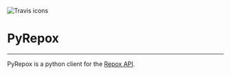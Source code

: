 ![Travis icons](https://travis-ci.org/markpbaggett/pyrepox.png)

# PyRepox

---

PyRepox is a python client for the [Repox API](https://github.com/europeana/REPOX).
